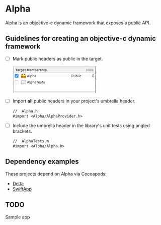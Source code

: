 # Alpha

Alpha is an objective-c dynamic framework that exposes a public API.

## Guidelines for creating an objective-c dynamic framework

- [ ] Mark public headers as public in the target.
    
    ![Example public header](/publicheader.png?raw=true)

- [ ] Import **all** public headers in your project's umbrella header.

    ```objc
    //  Alpha.h
    #import <Alpha/AlphaProvider.h>
    ```

- [ ]  Include the umbrella header in the library's unit tests using angled brackets.

    ```objc
    //  AlphaTests.m
    #import <Alpha/Alpha.h>
    ```

## Dependency examples

These projects depend on Alpha via Cocoapods:
- [Delta](https://github.com/nicksnyder/Delta)
- [SwiftApp](https://github.com/nicksnyder/cocoapods-test/tree/master/SwiftApp)

## TODO

Sample app
